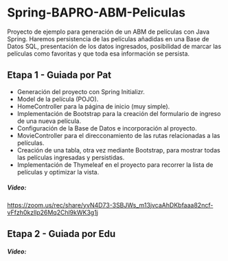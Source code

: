 # Spring-BAPRO-ABM-Peliculas
Proyecto de ejemplo para generación de un ABM de películas con Java Spring. Haremos persistencia de las películas añadidas en una Base de Datos SQL, presentación de los datos ingresados, posibilidad de marcar las películas como favoritas y que toda esa información se persista.

## Etapa 1 - Guiada por Pat
- Generación del proyecto con Spring Initializr.
- Model de la película (POJO).
- HomeController para la página de inicio (muy simple).
- Implementación de Bootstrap para la creación del formulario de ingreso de una nueva película.
- Configuración de la Base de Datos e incorporación al proyecto.
- MovieController para el direcconamiento de las rutas relacionadas a las películas.
- Creación de una tabla, otra vez mediante Bootstrap, para mostrar todas las películas ingresadas y persistidas.
- Implementación de Thymeleaf en el proyecto para recorrer la lista de películas y optimizar la vista.
##### Video:
https://zoom.us/rec/share/yvN4D73-3SBJWs_m13jvcaAhDKbfaaa82ncf-vFfzh0kzllp26Mq2Chl9kWK3g1j

## Etapa 2 - Guiada por Edu

##### Video:

